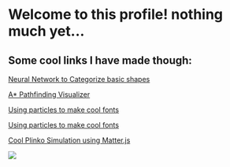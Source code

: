 # Welcome to this profile! nothing much yet...

## Some cool links I have made though:
[Neural Network to Categorize basic shapes](https://eansengchang.github.io/Shape-Classifier)

[A* Pathfinding Visualizer](https://eansengchang.github.io/A-star-pathfinding/)

[Using particles to make cool fonts](https://eansengchang.github.io/Particle-Font/)

[Using particles to make cool fonts](https://eansengchang.github.io/Particle-Font/)

[Cool Plinko Simulation using Matter.js](https://eansengchang.github.io/plinko/)

<!-- <a href="https://github.com/anuraghazra/github-readme-stats">
  <img align="center" src="https://github-readme-stats.vercel.app/api?username=eansengchang&show_icons=true&include_all_commits=true&theme=material-palenight" alt="Anurag's github stats" />
</a> -->
<a href="https://github.com/anuraghazra/github-readme-stats">
  <!-- Change the `github-readme-stats.anuraghazra1.vercel.app` to `github-readme-stats.vercel.app`  -->
  <img align="center" src="https://github-readme-stats.vercel.app/api/top-langs/?username=eansengchang&layout=compact&theme=material-palenight" />
</a>
